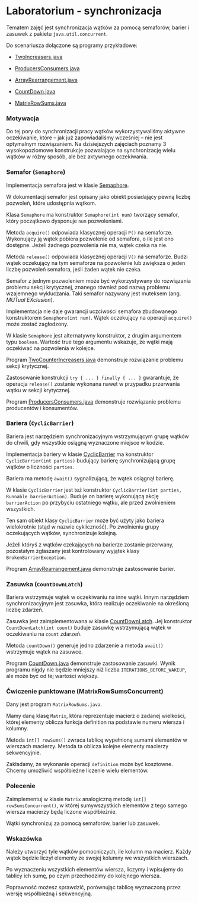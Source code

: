 # Laboratorium - synchronizacja

Tematem zajęć jest synchronizacja wątków za pomocą semaforów, barier i zasuwek z pakietu `java.util.concurrent`.

Do scenariusza dołączone są programy przykładowe:

- [TwoIncreasers.java](https://github.com/Emilo77/SEM5-PW-LAB03/blob/master/TwoCounterIncreasers.java)

- [ProducersConsumers.java](https://github.com/Emilo77/SEM5-PW-LAB03/blob/master/ProducersConsumers.java)

- [ArrayRearrangement.java](https://github.com/Emilo77/SEM5-PW-LAB03/blob/master/ArrayRearrangement.java)

- [CountDown.java](https://github.com/Emilo77/SEM5-PW-LAB03/blob/master/CountDown.java)

- [MatrixRowSums.java](https://github.com/Emilo77/SEM5-PW-LAB03/blob/master/MatrixRowSums.java)

### Motywacja 

Do tej pory do synchronizacji pracy wątków wykorzystywaliśmy aktywne oczekiwanie, które – jak już zapowiadaliśmy wcześniej – nie jest optymalnym rozwiązaniem. Na dzisiejszych zajęciach poznamy 3 wysokopoziomowe konstrukcje pozwalające na synchronizację wielu wątków w różny sposób, ale bez aktywnego oczekiwania.

### Semafor (`Semaphore`)

Implementacja semafora jest w klasie [Semaphore](https://docs.oracle.com/en/java/javase/11/docs/api/java.base/java/util/concurrent/Semaphore.html).

W dokumentacji semafor jest opisany jako obiekt posiadający pewną liczbę pozwoleń, które udostępnia wątkom.

Klasa `Semaphore` ma konstruktor `Semaphore(int num)` tworzący semafor, który początkowo dysponuje `num` pozwoleniami.

Metoda `acquire()` odpowiada klasycznej operacji `P()` na semaforze. Wykonujący ją wątek pobiera pozwolenie od semafora, o ile jest ono dostępne. Jeżeli żadnego pozwolenia nie ma, wątek czeka na nie.

Metoda `release()` odpowiada klasycznej operacji `V()` na semaforze. Budzi wątek oczekujący na tym semaforze na pozwolenie lub zwiększa o jeden liczbę pozwoleń semafora, jeśli żaden wątek nie czeka.

Semafor z jednym pozwoleniem może być wykorzystywany do rozwiązania problemu sekcji krytycznej, znanego również pod nazwą problemu wzajemnego wykluczania. Taki semafor nazywany jest muteksem (ang. *MUTual EXclusion*).

Implementacja nie daje gwarancji uczciwości semafora zbudowanego konstruktorem `Semaphore(int num)`. Wątek oczekujący na operacji `acquire()` może zostać zagłodzony.

W klasie `Semaphore` jest alternatywny konstruktor, z drugim argumentem typu `boolean`. Wartość true tego argumentu wskazuje, że wątki mają oczekiwać na pozwolenia w kolejce.

Program [TwoCounterIncreasers.java](https://github.com/Emilo77/SEM5-PW-LAB03/blob/master/TwoCounterIncreasers.java) demonstruje rozwiązanie problemu sekcji krytycznej.

Zastosowanie konstrukcji `try { ... } finally { ... }` gwarantuje, że operacja `release()` zostanie wykonana nawet w przypadku przerwania wątku w sekcji krytycznej.

Program [ProducersConsumers.java](https://github.com/Emilo77/SEM5-PW-LAB03/blob/master/ProducersConsumers.java) demonstruje rozwiązanie problemu producentów i konsumentów.

### Bariera (`CyclicBarrier`)

Bariera jest narzędziem synchronizacyjnym wstrzymującym grupę wątków do chwili, gdy wszystkie osiągną wyznaczone miejsce w kodzie.

Implementacja bariery w klasie [CyclicBarrier](https://docs.oracle.com/en/java/javase/11/docs/api/java.base/java/util/concurrent/CyclicBarrier.html) ma konstruktor `CyclicBarrier(int parties)` budujący barierę synchronizującą grupę wątków o liczności `parties`.

Bariera ma metodę `await()` sygnalizującą, że wątek osiągnął barierę.

W klasie `CyclicBarrier` jest też konstruktor `CyclicBarrier(int parties, Runnable barrierAction)`. Buduje on barierę wykonującą akcję `barrierAction` po przybyciu ostatniego wątku, ale przed zwolnieniem wszystkich.

Ten sam obiekt klasy `CyclicBarrier` może być użyty jako bariera wielokrotnie (stąd w nazwie cykliczność). Po zwolnieniu grupy oczekujących wątków, synchronizuje kolejną.

Jeżeli któryś z wątków czekających na barierze zostanie przerwany, pozostałym zgłaszany jest kontrolowany wyjątek klasy `BrokenBarrierException`.

Program [ArrayRearrangement.java](https://github.com/Emilo77/SEM5-PW-LAB03/blob/master/ArrayRearrangement.java) demonstruje zastosowanie barier.

### Zasuwka (`CountDownLatch`)

Bariera wstrzymuje wątek w oczekiwaniu na inne wątki. Innym narzędziem synchronizacyjnym jest zasuwka, która realizuje oczekiwanie na określoną liczbę zdarzeń.

Zasuwka jest zaimplementowana w klasie [CountDownLatch](https://docs.oracle.com/en/java/javase/11/docs/api/java.base/java/util/concurrent/CountDownLatch.html). Jej konstruktor `CountDownLatch(int count)` buduje zasuwkę wstrzymującą wątek w oczekiwaniu na `count` zdarzeń.

Metoda `countDown()` generuje jedno zdarzenie a metoda `await()` wstrzymuje wątek na zasuwce.

Program [CountDown.java](https://github.com/Emilo77/SEM5-PW-LAB03/blob/master/CountDown.java) demonstruje zastosowanie zasuwki. Wynik programu nigdy nie będzie mniejszy niż liczba `ITERATIONS_BEFORE_WAKEUP`, ale może być od tej wartości większy.

### Ćwiczenie punktowane (MatrixRowSumsConcurrent)

Dany jest program `MatrixRowSums.java`.

Mamy daną klasę `Matrix`, która reprezentuje macierz o zadanej wielkości, której elementy oblicza funkcja definition na podstawie numeru wiersza i kolumny.

Metoda `int[] rowSums()` zwraca tablicę wypełnioną sumami elementów w wierszach macierzy. Metoda ta oblicza kolejne elementy macierzy sekwencyjnie.

Zakładamy, że wykonanie operacji `definition` może być kosztowne. Chcemy umożliwić współbieżne liczenie wielu elementów.

### Polecenie

Zaimplementuj w klasie `Matrix` analogiczną metodę `int[] rowSumsConcurrent()`, w której sumywszystkich elementów z tego samego wiersza macierzy będą liczone współbieżnie.

Wątki synchronizuj za pomocą semaforów, barier lub zasuwek.

### Wskazówka

Należy utworzyć tyle wątków pomocniczych, ile kolumn ma macierz. Każdy wątek będzie liczył elementy ze swojej kolumny we wszystkich wierszach.

Po wyznaczeniu wszystkich elementów wiersza, liczymy i wpisujemy do tablicy ich sumę, po czym przechodzimy do kolejnego wiersza.

Poprawność możesz sprawdzić, porównując tablicę wyznaczoną przez wersję współbieżną i sekwencyjną.
